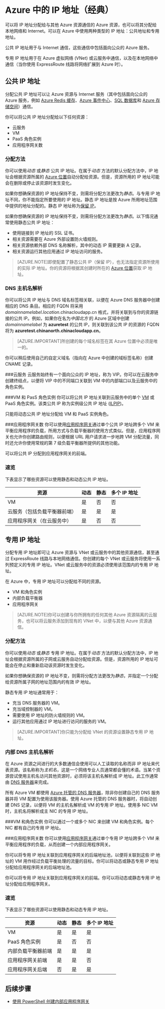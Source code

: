 <properties
   pageTitle="在 Azure 中实施公共 IP 和专用 IP 寻址（经典）| Windows Azure"
   description="了解如何在 Azure 中实施公共 IP 和专用 IP 寻址"
   services="virtual-network"
   documentationCenter="na"
   authors="telmosampaio"
   manager="carmonm"
   editor="tysonn" 
   tags="azure-service-management" />
<tags
	ms.service="virtual-network"
	ms.date="12/14/2015"
	wacn.date="01/14/2016"/>

# Azure 中的 IP 地址（经典）
可以将 IP 地址分配给与其他 Azure 资源通信的 Azure 资源，也可以将其分配给本地网络和 Internet。可以在 Azure 中使用两种类型的 IP 地址：公共地址和专用地址。

公共 IP 地址用于与 Internet 通信，这些通信中包括面向公众的 Azure 服务。

专用 IP 地址用于在 Azure 虚拟网络 (VNet) 或云服务中通信，以及在本地网络中通信（当你使用 ExpressRoute 线路将网络扩展到 Azure 时）。

## 公共 IP 地址
分配公共 IP 地址可以让 Azure 资源与 Internet 服务（其中包括面向公众的 Azure 服务，例如 [Azure Redis 缓存](/home/features/redis-cache)、[Azure 事件中心](/home/features/event-hubs)、[SQL 数据库](/documentation/articles/sql-database-technical-overview)和 [Azure 存储空间](/documentation/articles/storage-introduction)）通信。

你可以将公共 IP 地址分配给以下任何资源：

- 云服务
- VM
- PaaS 角色实例
- 应用程序网关数

### 分配方法
你可以使用*动态* 或*静态* 公共 IP 地址。在属于*动态* 方法的默认分配方法中，IP 地址会根据资源所属的 [Azure 位置](https://www.microsoft.com/download/details.aspx?id=41653)自动分配给资源。但是，资源所用的 IP 地址可能会在删除或停止该资源时发生变化。

如果你想确保资源的 IP 地址保持不变，则需将分配方法更改为*静态*。与专用 IP 地址不同，你不能指定所要使用的 IP 地址。静态 IP 地址是按 Azure 所用地址范围中提供的地址分配的。静态 IP 地址称为[保留 IP](/documentation/articles/virtual-networks-reserved-public-ip)。

如果你想确保资源的 IP 地址保持不变，则需将分配方法更改为*静态*。以下情况通常使用静态公共 IP 地址：

- 使用链接到 IP 地址的 SSL 证书。
- 相关资源需要在 Azure 外部设置防火墙规则。
- 相关资源依赖外部 DNS 名称解析，其中的动态 IP 需要更新 A 记录。
- 相关资源运行其他应用通过 IP 地址访问的服务。

>[AZURE.NOTE]即使配置了静态公共 IP（保留 IP），也无法指定资源所使用的实际 IP 地址。你的资源将根据其创建时所在的 [Azure 位置](https://www.microsoft.com/download/details.aspx?id=41653)获取 IP 地址。

### DNS 主机名解析
你可以将公共 IP 地址与 DNS 域名标签相关联，以便在 Azure DNS 服务器中创建相应的 DNS 条目。相应的 FQDN 将采用 *domainnamelabel*.*location*.chinacloudapp.cn 格式，并将关联到与你的资源链接的公共 IP。例如，如果你在名为*中国北方* 的 Azure 区域中创建 *domainnamelabel* 为 **azuretest** 的公共 IP，则关联到该公共 IP 的资源的 FQDN 将为 **azuretest.chinanorth.chinacloudapp.cn**。

>[AZURE.IMPORTANT]所创建的每个域名标签在其 Azure 位置中必须是唯一的。

你可以稍后使用自己的自定义域名（指向在 Azure 中创建的域标签名称）创建 CNAME 记录。

###云服务 
云服务始终有一个面向公众的 IP 地址，称为 VIP。你可以在云服务中创建终结点，以便将 VIP 中的不同端口关联到 VM 中的内部端口以及云服务中的角色实例。

###VM 和 PasS 角色实例
你可以将公共 IP 地址关联到云服务中的单个 [VM](/documentation/articles/virtual-machines-about) 或 PaaS 角色实例。该类公共 IP 称为实例级公共 IP 地址 ([ILPIP](/documentation/articles/virtual-networks-instance-level-public-ip))。

只能将动态公共 IP 地址分配给 VM 和 PaaS 实例角色。

###应用程序网关数
你可以使用[应用程序网关](/documentation/articles/application-gateway-introduction)通过单个公共 IP 地址跨多个 VM 来平衡应用程序的负载，所用方式与负载平衡器的使用方式类似。但是，应用程序网关也允许你创建路由规则，以便根据 URL 用户请求进一步地跨 VM 分配流量，同时还允许你使用常规的第 7 级负载平衡器所提供的其他功能。

可以将公共 IP 分配到应用程序网关的前端。

### 速览
下表显示了哪些资源可以使用静态和动态公共 IP 地址。

|资源|动态|静态|多个 IP 地址|
|---|---|---|---|
|VM|是|否|否|
|云服务（包括负载平衡器前端）|是|是|是|
|应用程序网关（在云服务中）|是|否|否|

## 专用 IP 地址
分配专用 IP 地址即可让 Azure 资源与 VNet 或云服务中的其他资源通信，甚至通过 ExpressRoute 线路与本地网络通信。你创建的每个 VNet 或云服务将使用一系列预定义的专用 IP 地址。VNet 或云服务中的资源必须使用该范围内的专用 IP 地址。

在 Azure 中，专用 IP 地址可以分配给不同的资源。

- VM 和角色实例
- 内部负载平衡器
- 应用程序网关 

>[AZURE.NOTE]你可以创建与你所拥有的任何其他 Azure 资源隔离的云服务，也可以将云服务添加到现有的 VNet 中，以便与其他 Azure 资源通信。

### 分配方法
你可以使用*动态* 或*静态* 专用 IP 地址。在属于*动态* 方法的默认分配方法中，IP 地址会根据资源所属的子网或云服务自动分配给资源。但是，资源所用的 IP 地址可能会在停止和重新启动该资源时发生变化。

如果你想确保资源的 IP 地址不变，则需将分配方法更改为*静态*，并指定一个分配给资源所属子网的地址范围内的有效 IP 地址。

静态专用 IP 地址通常用于：

- 充当 DNS 服务器的 VM。
- 充当域控制器的 VM。
- 需要使用 IP 地址的防火墙规则的 VM。
- 运行其他应用通过 IP 地址进行访问的服务的 VM。

>[AZURE.IMPORTANT]你只能为分配给 VNet 的资源设置静态专用 IP 地址。

### 内部 DNS 主机名解析
在 Azure 资源之间进行的大多数通信会使用可以人工读取的名称而非 IP 地址来代表资源。该名称称为*主机名*，这是一个网络专业人员通常都会懂的术语。当某个资源尝试使用主机名访问其他资源时，必须将该主机名解析成 IP 地址。此工作通常由 [DNS 服务器](https://technet.microsoft.com/magazine/2005.01.howitworksdns.aspx)来完成。

所有 Azure VM 都使用 [Azure 托管的 DNS 服务器](/documentation/articles/virtual-networks-name-resolution-for-vms-and-role-instances#azure-provided-name-resolution)，除非你创建自己的 DNS 服务器并将 VM 配置为使用该服务器。使用 Azure 托管的 DNS 服务器时，将自动创建 DNS 记录，以便将 VM 的主机名解析成 VM 的专用 IP 地址。使用多 NIC VM 时，主机名将解析成主 NIC 的专用 IP 地址。

###VM 和角色实例
你可以通过一个或多个 NIC 来创建 VM 和角色实例。每个 NIC 都有自己的专用 IP 地址。

###应用程序网关数
你可以使用[应用程序网关](/documentation/articles/application-gateway-introduction)通过单个专用 IP 地址跨多个 VM 来平衡应用程序的负载，从而创建一个内部应用程序网关。

你可以将专用 IP 地址关联到应用程序网关的后端地址池，以便将关联到这些 IP 地址的 VM 用作经过负载平衡处理的流量的目标。你可以将动态或静态专用 IP 地址分配给应用程序网关的后端地址池。

你可以将专用 IP 地址关联到应用程序网关的前端。你可以将动态或静态专用 IP 地址分配给应用程序网关。

### 速览
下表显示了哪些资源可以使用静态和动态专用 IP 地址。

|资源|动态|静态|多个 IP 地址|
|---|---|---|---|
|VM|是|是|是|
|PaaS 角色实例|是|否|否|
|内部负载平衡器前端|是|是|是|
|应用程序网关前端|是|是|否|
|应用程序网关后端|否|是|是|

## 后续步骤

- [使用 PowerShell 创建内部应用程序网关](/documentation/articles/application-gateway-create-gateway)

<!---HONumber=Mooncake_0104_2016-->